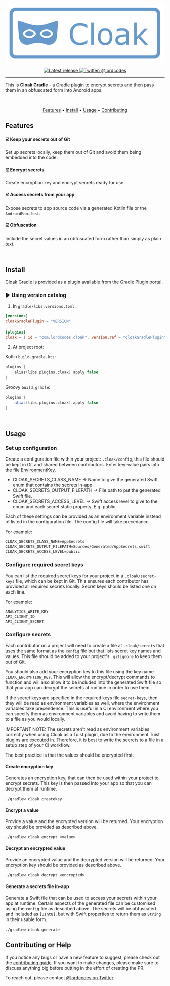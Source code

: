 <p align="center">
    <img src="art/logo.png" width="500" max-width="90%" alt="Cloak Swift" />
</p>

<p align="center">
     <a href="https://github.com/lordcodes/cloak-gradle/releases/latest">
         <img src="https://img.shields.io/github/release/lordcodes/cloak-gradle.svg?style=flat" alt="Latest release" />
     </a>
    <a href="https://twitter.com/lordcodes">
        <img src="https://img.shields.io/badge/twitter-@lordcodes-blue.svg?style=flat" alt="Twitter: @lordcodes" />
    </a>
</p>

---

This is **Cloak Gradle** - a Gradle plugin to encrypt secrets and then pass them in an obfuscated form into Android apps.

&nbsp;

<p align="center">
    <a href="#features">Features</a> • <a href="#install">Install</a> • <a href="#usage">Usage</a> • <a href="#contributing-or-help">Contributing</a>
</p>

## Features

#### ☑️ Keep your secrets out of Git

Set up secrets locally, keep them out of Git and avoid them being embedded into the code.

#### ☑️ Encrypt secrets

Create encryption key and encrypt secrets ready for use.

#### ☑️ Access secrets from your app

Expose secrets to app source code via a generated Kotlin file or the `AndroidManifest`.

#### ☑️ Obfuscation

Include the secret values in an obfuscated form rather than simply as plain text.

&nbsp;

## Install

Cloak Gradle is provided as a plugin available from the Gradle Plugin portal.

### ▶︎ Using version catalog

1. In `gradle/libs.versions.toml`:

```toml
[versions]
cloakGradlePlugin = "VERSION"

[plugins]
cloak = { id = "com.lordcodes.cloak", version.ref = "cloakGradlePlugin" }
```

2. At project root:

Kotlin `build.gradle.kts`:

```kotlin
plugins {
    alias(libs.plugins.cloak) apply false
}
```

Groovy `build.gradle`:

```groovy
plugins {
    alias(libs.plugins.cloak) apply false
}
```

&nbsp;

## Usage

### Set up configuration

Create a configuration file within your project: `.cloak/config`, this file should be kept in Git and shared between contributors. Enter key-value pairs into the file [EnvironmentKey](Sources/CloakKit/Configuration/EnvironmentKey.swift).

* CLOAK_SECRETS_CLASS_NAME -> Name to give the generated Swift enum that contains the secrets in-app.
* CLOAK_SECRETS_OUTPUT_FILEPATH -> File path to put the generated Swift file.
* CLOAK_SECRETS_ACCESS_LEVEL -> Swift access level to give to the enum and each secret static property. E.g. public.

Each of these settings can be provided as an environment variable instead of listed in the configuration file. The config file will take precedance.

For example:

```
CLOAK_SECRETS_CLASS_NAME=AppSecrets
CLOAK_SECRETS_OUTPUT_FILEPATH=Sources/Generated/AppSecrets.swift
CLOAK_SECRETS_ACCESS_LEVEL=public
```

### Configure required secret keys

You can list the required secret keys for your project in a `.cloak/secret-keys` file, which can be kept in Git. This ensures each contributor has provided all required secrets locally. Secret keys should be listed one on each line.

For example:

```
ANALYTICS_WRITE_KEY
API_CLIENT_ID
API_CLIENT_SECRET
```

### Configure secrets

Each contributor on a project will need to create a file at `.cloak/secrets` that uses the same format as the `config` file but that lists secret key names and values. This file should be added to your project's `.gitignore` to keep them out of Git.

You should also add your encryption key to this file using the key name `CLOAK_ENCRYPTION_KEY`. This will allow the encrypt/decrypt commands to function and will also allow it to be included into the generated Swift file so that your app can decrypt the secrets at runtime in order to use them.

If the secret keys are specified in the required keys file `secret-keys`, then they will be read as environment variables as well, where the environment variables take precendence. This is useful in a CI environment where you can specify them as environment variables and avoid having to write them to a file as you would locally.

IMPORTANT NOTE: The secrets aren't read as environment variables correctly when using Cloak as a Tuist plugin, due to the environment Tuist plugins are executed in. Therefore, it is best to write the secrets to a file in a setup step of your CI workflow.

The best practice is that the values should be encrypted first.

#### Create encryption key

Generates an encryption key, that can then be used within your project to encrypt secrets. This key is then passed into your app so that you can decrypt them at runtime.

`./gradlew cloak createkey`

#### Encrypt a value

Provide a value and the encrypted version will be returned. Your encryption key should be provided as described above.

`./gradlew cloak encrypt <value>`

#### Decrypt an encrypted value

Provide an encrypted value and the decrypted version will be returned. Your encryption key should be provided as described above.

`./gradlew cloak decrypt <encrypted>`

#### Generate a secrets file in-app

Generate a Swift file that can be used to access your secrets within your app at runtime. Certain aspects of the generated file can be customised using the `config` file as described above. The secrets will be obfuscated and included as `[UInt8]`, but with Swift properties to return them as `String` in their usable form.

`./gradlew cloak generate`

## Contributing or Help

If you notice any bugs or have a new feature to suggest, please check out the [contributing guide](https://github.com/lordcodes/cloak-gradle/blob/master/CONTRIBUTING.md). If you want to make changes, please make sure to discuss anything big before putting in the effort of creating the PR.

To reach out, please contact [@lordcodes on Twitter](https://twitter.com/lordcodes).
